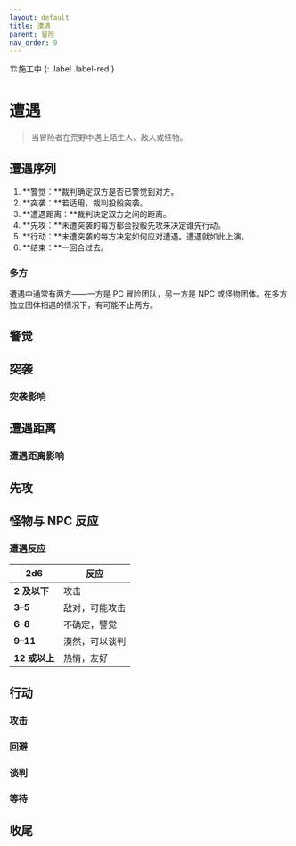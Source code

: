 ```yaml
---
layout: default
title: 遭遇
parent: 冒险
nav_order: 9
---
```


🏗️施工中
{: .label .label-red }

# 遭遇

> 当冒险者在荒野中遇上陌生人、敌人或怪物。

## 遭遇序列

1. **警觉：**裁判确定双方是否已警觉到对方。
2. **突袭：**若适用，裁判投骰突袭。
3. **遭遇距离：**裁判决定双方之间的距离。
4. **先攻：**未遭突袭的每方都会投骰先攻来决定谁先行动。
5. **行动：**未遭突袭的每方决定如何应对遭遇。遭遇就如此上演。
6. **结束：**一回合过去。

### 多方

遭遇中通常有两方——一方是 PC 冒险团队，另一方是 NPC 或怪物团体。在多方独立团体相遇的情况下，有可能不止两方。

## 警觉

## 突袭

### 突袭影响

## 遭遇距离

### 遭遇距离影响

## 先攻

## 怪物与 NPC 反应

### 遭遇反应

| **2d6**       | **反应**       |
| ------------- | -------------- |
| **2 及以下**  | 攻击           |
| **3–5**       | 敌对，可能攻击 |
| **6–8**       | 不确定，警觉   |
| **9–11**      | 漠然，可以谈判 |
| **12 或以上** | 热情，友好     |

## 行动

### 攻击

### 回避

### 谈判

### 等待

## 收尾
